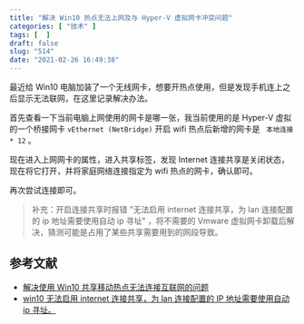 ```yaml
---
title: "解决 Win10 热点无法上网及与 Hyper-V 虚拟网卡冲突问题"
categories: [ "技术" ]
tags: [  ]
draft: false
slug: "514"
date: "2021-02-26 16:49:38"
---
```


最近给 Win10 电脑加装了一个无线网卡，想要开热点使用，但是发现手机连上之后显示无法联网，在这里记录解决办法。

首先查看一下当前电脑上网使用的网卡是哪一张，我当前使用的是 Hyper-V 虚拟的一个桥接网卡 `vEthernet (NetBridge)` 开启 wifi 热点后新增的网卡是 ` 本地连接* 12` 。

现在进入上网网卡的属性，进入共享标签，发现 Internet 连接共享是关闭状态，现在将它打开，并将家庭网络连接指定为 wifi 热点的网卡，确认即可。

再次尝试连接即可。

> 补充：开启连接共享时报错 "无法启用 internet 连接共享，为 lan 连接配置的 ip 地址需要使用自动 ip 寻址" ，将不需要的 Vmware 虚拟网卡卸载后解决，猜测可能是占用了某些共享需要用到的网段导致。

## 参考文献

- [解决使用 Win10 共享移动热点无法连接互联网的问题](https://github.com/Ruikuan/blog/issues/51)
- [win10 无法启用 internet 连接共享，为 lan 连接配置的 IP 地址需要使用自动 ip 寻址。](https://www.cnblogs.com/handsome1013/p/13957581.html)
